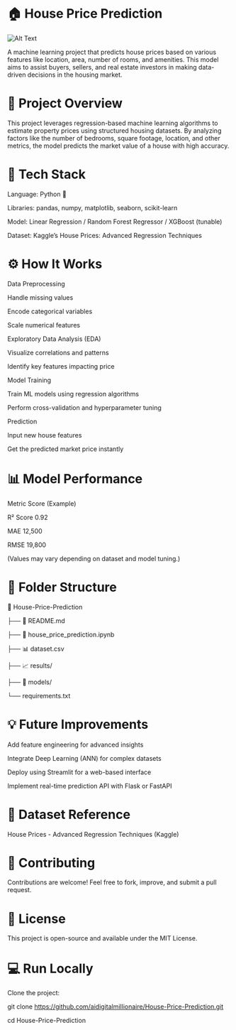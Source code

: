 # 🏠 House Price Prediction

![Alt Text](https://images.pexels.com/photos/27960363/pexels-photo-27960363.jpeg?_gl=1*1jzmsbp*_ga*MjA4MTA5Mjg0NC4xNzU4NTY2OTkx*_ga_8JE65Q40S6*czE3NTk3NzQ4NDEkbzQkZzEkdDE3NTk3NzQ4NjMkajM4JGwwJGgw)


A machine learning project that predicts house prices based on various features like location, area, number of rooms, and amenities. This model aims to assist buyers, sellers, and real estate investors in making data-driven decisions in the housing market.

# 🚀 Project Overview

This project leverages regression-based machine learning algorithms to estimate property prices using structured housing datasets.
By analyzing factors like the number of bedrooms, square footage, location, and other metrics, the model predicts the market value of a house with high accuracy.

# 🧠 Tech Stack

Language: Python 🐍

Libraries: pandas, numpy, matplotlib, seaborn, scikit-learn

Model: Linear Regression / Random Forest Regressor / XGBoost (tunable)

Dataset: Kaggle’s House Prices: Advanced Regression Techniques

# ⚙️ How It Works

Data Preprocessing

Handle missing values

Encode categorical variables

Scale numerical features

Exploratory Data Analysis (EDA)

Visualize correlations and patterns

Identify key features impacting price

Model Training

Train ML models using regression algorithms

Perform cross-validation and hyperparameter tuning

Prediction

Input new house features

Get the predicted market price instantly

# 📊 Model Performance
Metric	Score (Example)

R² Score	0.92

MAE	12,500

RMSE	19,800

(Values may vary depending on dataset and model tuning.)

# 🧩 Folder Structure
📂 House-Price-Prediction

├── 📜 README.md

├── 📄 house_price_prediction.ipynb

├── 📊 dataset.csv

├── 📈 results/

├── 📂 models/

└── requirements.txt

# 💡 Future Improvements

Add feature engineering for advanced insights

Integrate Deep Learning (ANN) for complex datasets

Deploy using Streamlit for a web-based interface

Implement real-time prediction API with Flask or FastAPI

# 🧬 Dataset Reference

House Prices - Advanced Regression Techniques (Kaggle)

# 🤝 Contributing

Contributions are welcome!
Feel free to fork, improve, and submit a pull request.

# 📜 License

This project is open-source and available under the MIT License.

# 💻 Run Locally

Clone the project:

git clone https://github.com/aidigitalmillionaire/House-Price-Prediction.git

cd House-Price-Prediction
